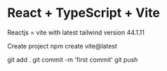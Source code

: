 # React + TypeScript + Vite

Reactjs = vite with latest tailwind version 44.1.11

Create project npm create vite@latest

git add .
git commit -m 'first commit'
git push

